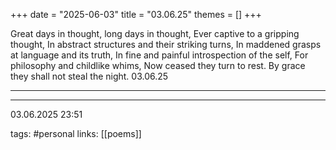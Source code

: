 +++
date = "2025-06-03"
title = "03.06.25"
themes = []
+++

Great days in thought, long days in thought,
Ever captive to a gripping thought,
In abstract structures and their striking turns,
In maddened grasps at language and its truth,
In fine and painful introspection of the self,
For philosophy and childlike whims,
Now ceased they turn to rest.
By grace they shall not steal the night.
03.06.25

---



---

03.06.2025 23:51

tags: #personal
links: [[poems]]
